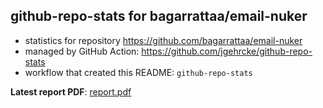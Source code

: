 ## github-repo-stats for bagarrattaa/email-nuker

- statistics for repository https://github.com/bagarrattaa/email-nuker
- managed by GitHub Action: https://github.com/jgehrcke/github-repo-stats
- workflow that created this README: `github-repo-stats`

**Latest report PDF**: [report.pdf](https://github.com/bagarrattaa/email-nuker/raw/github-repo-stats/bagarrattaa/email-nuker/latest-report/report.pdf)

